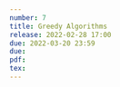 ```yaml
---
number: 7
title: Greedy Algorithms
release: 2022-02-28 17:00
due: 2022-03-20 23:59
due:
pdf:
tex:
---
```

